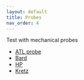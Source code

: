 ```yaml
---
layout: default
title: Probes
nav_order: 4
---
```


Test with mechanical probes

* [ATL probe](probes/atl3.md)
* [Bard](probes/bard.md)
* [HP](probes/hp.md)
* [Kretz](probes/kretzaw145ba.md)


